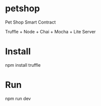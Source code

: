 # petshop
Pet Shop Smart Contract

Truffle + Node + Chai + Mocha + Lite Server

# Install

npm install truffle
# Run

npm run dev

